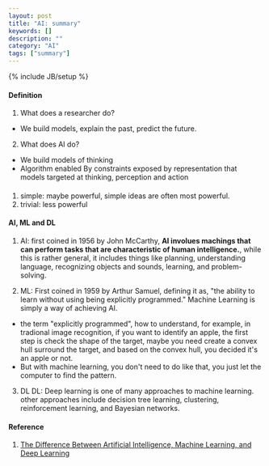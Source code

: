 ```yaml
---
layout: post
title: "AI: summary"
keywords: []
description: ""
category: "AI"
tags: ["summary"]
---
```

{% include JB/setup %}


####  Definition
1. What does a researcher do?
- We build models, explain the past, predict the future.
2. What does AI do?
- We build models of thinking
- Algorithm enabled By constraints exposed by representation that models
  targeted at thinking, perception and action


####
1. simple: maybe powerful, simple ideas are often most powerful.
2. trivial: less powerful

#### AI, ML and DL
1. AI: first coined in 1956 by John McCarthy, **AI involues machings that can
perform tasks that are characteristic of human intelligence.**, while this is
rather general, it includes things like planning, understanding language,
recognizing objects and sounds, learning, and problem-solving.

2. ML: First coined in 1959 by Arthur Samuel, defining it as, "the ability to learn
without using being explicitly programmed." 
Machine Learning is simply a way of achieving AI.
- the term "explicitly programmed", how to understand, for example, in tradional
  image recognition, if you want to identify an apple, the first step is check
  the shape of the target, maybe you need create a convex hull surround the
  target, and based on the convex hull, you decided it's an apple or not.
- But with machine learning, you don't need to do like that, you just let the
  computer to find the pattern.

3. DL
DL: Deep learning is one of many approaches to machine learning. other
approaches include decision tree learning, clustering, reinforcement learning,
and Bayesian networks.


#### Reference
1. [The Difference Between Artificial Intelligence, Machine Learning, and Deep Learning](https://medium.com/iotforall/the-difference-between-artificial-intelligence-machine-learning-and-deep-learning-3aa67bff5991)


